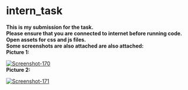 # intern_task

<b>This is my submission for the task.
<br>
Please ensure that you are connected to internet before running code.
<br>
  Open assets for css and js files.
 <br>
Some screenshots are also attached are also attached:
<br></b>
<b>Picture 1:</b>
<br>

<a href="https://ibb.co/M7c8x6G"><img src="https://i.ibb.co/hVBXJfZ/Screenshot-170.png" alt="Screenshot-170" border="0"></a>
<br>
<b>Picture 2:</b>
<br>

<a href="https://ibb.co/FHLST8m"><img src="https://i.ibb.co/sWd0Ysb/Screenshot-171.png" alt="Screenshot-171" border="0"></a>
